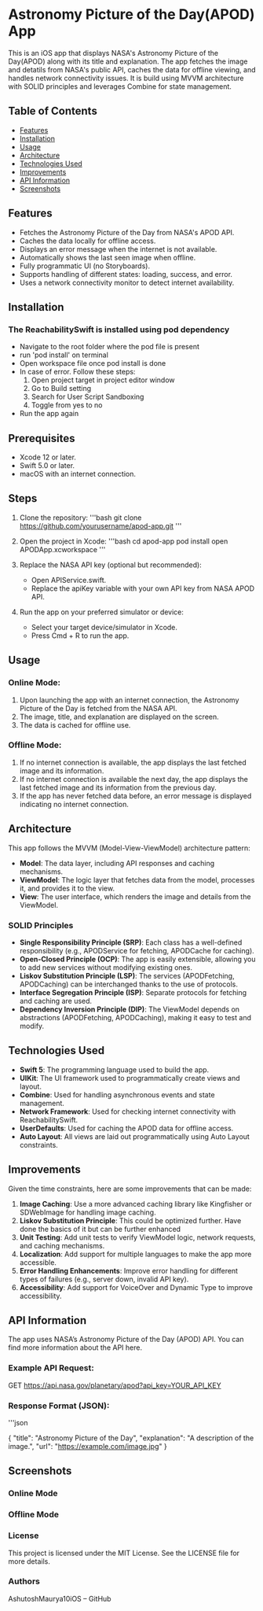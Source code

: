 # Astronomy Picture of the Day(APOD) App

This is an iOS app that displays NASA's Astronomy Picture of the Day(APOD) along with its title and explanation. The app fetches the image and detatils from NASA's public API, caches the data for offline viewing, and handles network connectivity issues. It is build using MVVM architecture with SOLID principles and leverages Combine for state management.

## Table of Contents
- [Features](#features)
- [Installation](#installation)
- [Usage](#usage)
- [Architecture](#architecture)
- [Technologies Used](#technologies-used)
- [Improvements](#improvements)
- [API Information](#api-information)
- [Screenshots](#screenshots)

## Features
- Fetches the Astronomy Picture of the Day from NASA's APOD API.
- Caches the data locally for offline access.
- Displays an error message when the internet is not available.
- Automatically shows the last seen image when offline.
- Fully programmatic UI (no Storyboards).
- Supports handling of different states: loading, success, and error.
- Uses a network connectivity monitor to detect internet availability.

## Installation

### The ReachabilitySwift is installed using pod dependency

- Navigate to the root folder where the pod file is present
- run 'pod install' on terminal
- Open workspace file once pod install is done 
- In case of error. Follow these steps:
	1. Open project target in project editor window
	2. Go to Build setting
	3. Search for User Script Sandboxing
	4. Toggle from yes to no
- Run the app again

## Prerequisites

- Xcode 12 or later.
- Swift 5.0 or later.
- macOS with an internet connection.

## Steps

1. Clone the repository:
	'''bash
	git clone https://github.com/yourusername/apod-app.git
	'''

2. Open the project in Xcode:
	'''bash
	cd apod-app
	pod install
	open APODApp.xcworkspace
	'''

3. Replace the NASA API key (optional but recommended):
	- Open APIService.swift.
	- Replace the apiKey variable with your own API key from NASA APOD API.

4. Run the app on your preferred simulator or device:
	- Select your target device/simulator in Xcode.
	- Press Cmd + R to run the app.


## Usage

### Online Mode:
1. Upon launching the app with an internet connection, the Astronomy Picture of the Day is fetched from the NASA API.
2. The image, title, and explanation are displayed on the screen.
3. The data is cached for offline use.

### Offline Mode:
1. If no internet connection is available, the app displays the last fetched image and its information.
2. If no internet connection is available the next day, the app displays the last fetched image and its information from the previous day.
3. If the app has never fetched data before, an error message is displayed indicating no internet connection.


## Architecture

This app follows the MVVM (Model-View-ViewModel) architecture pattern:
- **Model**: The data layer, including API responses and caching mechanisms.
- **ViewModel**: The logic layer that fetches data from the model, processes it, and provides it to the view.
- **View**: The user interface, which renders the image and details from the ViewModel.

### SOLID Principles

- **Single Responsibility Principle (SRP)**: Each class has a well-defined responsibility (e.g., APODService for fetching, APODCache for caching).
- **Open-Closed Principle (OCP)**: The app is easily extensible, allowing you to add new services without modifying existing ones.
- **Liskov Substitution Principle (LSP)**: The services (APODFetching, APODCaching) can be interchanged thanks to the use of protocols.
- **Interface Segregation Principle (ISP)**: Separate protocols for fetching and caching are used.
- **Dependency Inversion Principle (DIP)**: The ViewModel depends on abstractions (APODFetching, APODCaching), making it easy to test and modify.

## Technologies Used

- **Swift 5**: The programming language used to build the app.
- **UIKit**: The UI framework used to programmatically create views and layout.
- **Combine**: Used for handling asynchronous events and state management.
- **Network Framework**: Used for checking internet connectivity with ReachabilitySwift.
- **UserDefaults**: Used for caching the APOD data for offline access.
- **Auto Layout**: All views are laid out programmatically using Auto Layout constraints.


## Improvements

Given the time constraints, here are some improvements that can be made:

1. **Image Caching**: Use a more advanced caching library like Kingfisher or SDWebImage for handling image caching.
2. **Liskov Substitution Principle**: This could be optimized further. Have done the basics of it but can be further enhanced
2. **Unit Testing**: Add unit tests to verify ViewModel logic, network requests, and caching mechanisms.
3. **Localization**: Add support for multiple languages to make the app more accessible.
4. **Error Handling Enhancements**: Improve error handling for different types of failures (e.g., server down, invalid API key).
5. **Accessibility**: Add support for VoiceOver and Dynamic Type to improve accessibility.

## API Information

The app uses NASA’s Astronomy Picture of the Day (APOD) API. You can find more information about the API here.

### Example API Request:

GET https://api.nasa.gov/planetary/apod?api_key=YOUR_API_KEY

### Response Format (JSON):
'''json

{
  "title": "Astronomy Picture of the Day",
  "explanation": "A description of the image.",
  "url": "https://example.com/image.jpg"
}

## Screenshots

### Online Mode
### Offline Mode

### License

This project is licensed under the MIT License. See the LICENSE file for more details.

### Authors
AshutoshMaurya10iOS – GitHub


